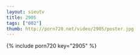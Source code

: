 ```yaml
--- 
layout: sieutv
title: 2905
tags: ["002"]
thumb: http://porn720.net/video/2905/poster.jpg
---
```

{% include porn720 key="2905" %} 
